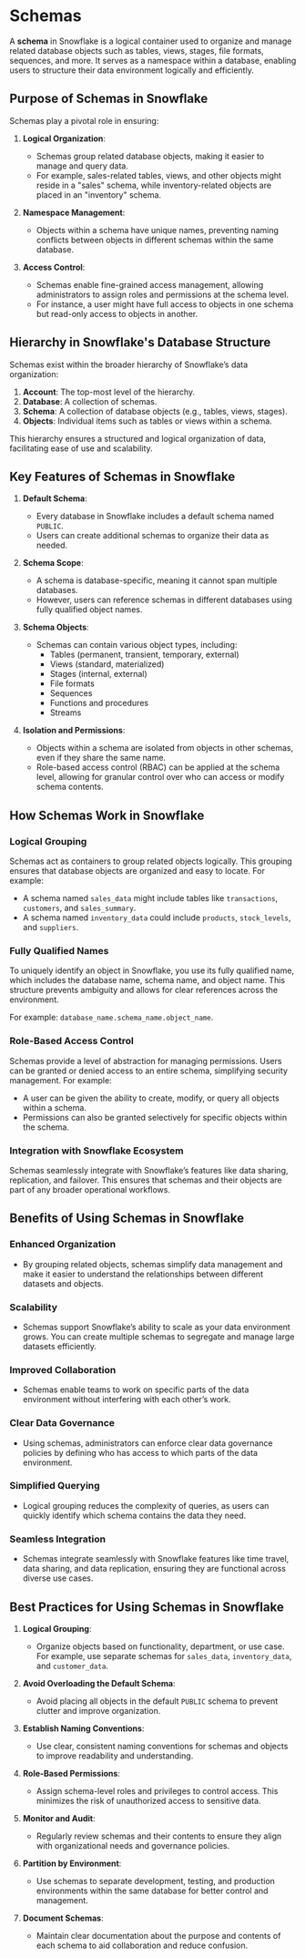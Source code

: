 # Schemas

A **schema** in Snowflake is a logical container used to organize and manage related database objects such as tables, views, stages, file formats, sequences, and more. It serves as a namespace within a database, enabling users to structure their data environment logically and efficiently.

## Purpose of Schemas in Snowflake

Schemas play a pivotal role in ensuring:

1. **Logical Organization**:

   - Schemas group related database objects, making it easier to manage and query data.
   - For example, sales-related tables, views, and other objects might reside in a "sales" schema, while inventory-related objects are placed in an "inventory" schema.

2. **Namespace Management**:

   - Objects within a schema have unique names, preventing naming conflicts between objects in different schemas within the same database.

3. **Access Control**:
   - Schemas enable fine-grained access management, allowing administrators to assign roles and permissions at the schema level.
   - For instance, a user might have full access to objects in one schema but read-only access to objects in another.

## Hierarchy in Snowflake's Database Structure

Schemas exist within the broader hierarchy of Snowflake’s data organization:

1. **Account**: The top-most level of the hierarchy.
2. **Database**: A collection of schemas.
3. **Schema**: A collection of database objects (e.g., tables, views, stages).
4. **Objects**: Individual items such as tables or views within a schema.

This hierarchy ensures a structured and logical organization of data, facilitating ease of use and scalability.

## Key Features of Schemas in Snowflake

1. **Default Schema**:

   - Every database in Snowflake includes a default schema named `PUBLIC`.
   - Users can create additional schemas to organize their data as needed.

2. **Schema Scope**:

   - A schema is database-specific, meaning it cannot span multiple databases.
   - However, users can reference schemas in different databases using fully qualified object names.

3. **Schema Objects**:

   - Schemas can contain various object types, including:
     - Tables (permanent, transient, temporary, external)
     - Views (standard, materialized)
     - Stages (internal, external)
     - File formats
     - Sequences
     - Functions and procedures
     - Streams

4. **Isolation and Permissions**:
   - Objects within a schema are isolated from objects in other schemas, even if they share the same name.
   - Role-based access control (RBAC) can be applied at the schema level, allowing for granular control over who can access or modify schema contents.

## How Schemas Work in Snowflake

### Logical Grouping

Schemas act as containers to group related objects logically. This grouping ensures that database objects are organized and easy to locate. For example:

- A schema named `sales_data` might include tables like `transactions`, `customers`, and `sales_summary`.
- A schema named `inventory_data` could include `products`, `stock_levels`, and `suppliers`.

### Fully Qualified Names

To uniquely identify an object in Snowflake, you use its fully qualified name, which includes the database name, schema name, and object name. This structure prevents ambiguity and allows for clear references across the environment.

For example: `database_name.schema_name.object_name`.

### Role-Based Access Control

Schemas provide a level of abstraction for managing permissions. Users can be granted or denied access to an entire schema, simplifying security management. For example:

- A user can be given the ability to create, modify, or query all objects within a schema.
- Permissions can also be granted selectively for specific objects within the schema.

### Integration with Snowflake Ecosystem

Schemas seamlessly integrate with Snowflake’s features like data sharing, replication, and failover. This ensures that schemas and their objects are part of any broader operational workflows.

## Benefits of Using Schemas in Snowflake

### Enhanced Organization

- By grouping related objects, schemas simplify data management and make it easier to understand the relationships between different datasets and objects.

### Scalability

- Schemas support Snowflake’s ability to scale as your data environment grows. You can create multiple schemas to segregate and manage large datasets efficiently.

### Improved Collaboration

- Schemas enable teams to work on specific parts of the data environment without interfering with each other’s work.

### Clear Data Governance

- Using schemas, administrators can enforce clear data governance policies by defining who has access to which parts of the data environment.

### Simplified Querying

- Logical grouping reduces the complexity of queries, as users can quickly identify which schema contains the data they need.

### Seamless Integration

- Schemas integrate seamlessly with Snowflake features like time travel, data sharing, and data replication, ensuring they are functional across diverse use cases.

## Best Practices for Using Schemas in Snowflake

1. **Logical Grouping**:

   - Organize objects based on functionality, department, or use case. For example, use separate schemas for `sales_data`, `inventory_data`, and `customer_data`.

2. **Avoid Overloading the Default Schema**:

   - Avoid placing all objects in the default `PUBLIC` schema to prevent clutter and improve organization.

3. **Establish Naming Conventions**:

   - Use clear, consistent naming conventions for schemas and objects to improve readability and understanding.

4. **Role-Based Permissions**:

   - Assign schema-level roles and privileges to control access. This minimizes the risk of unauthorized access to sensitive data.

5. **Monitor and Audit**:

   - Regularly review schemas and their contents to ensure they align with organizational needs and governance policies.

6. **Partition by Environment**:

   - Use schemas to separate development, testing, and production environments within the same database for better control and management.

7. **Document Schemas**:
   - Maintain clear documentation about the purpose and contents of each schema to aid collaboration and reduce confusion.
